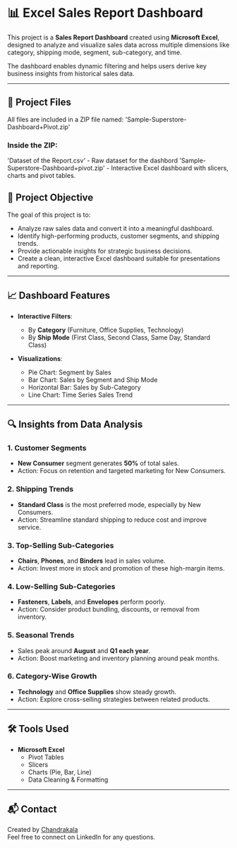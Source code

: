 # 📊 Excel Sales Report Dashboard

This project is a **Sales Report Dashboard** created using **Microsoft Excel**, designed to analyze and visualize sales data across multiple dimensions like category, shipping mode, segment, sub-category, and time.

The dashboard enables dynamic filtering and helps users derive key business insights from historical sales data.

---

## 📁 Project Files

All files are included in a ZIP file
named: 'Sample-Superstore-Dashboard+Pivot.zip'

### Inside the ZIP:

'Dataset of the Report.csv' - Raw dataset for the dashbord
'Sample-Superstore-Dashboard+pivot.zip' - Interactive Excel dashboard with slicers, charts and pivot tables.


## 📁 Project Objective

The goal of this project is to:
- Analyze raw sales data and convert it into a meaningful dashboard.
- Identify high-performing products, customer segments, and shipping trends.
- Provide actionable insights for strategic business decisions.
- Create a clean, interactive Excel dashboard suitable for presentations and reporting.

---

## 📈 Dashboard Features

- **Interactive Filters**:
  - By **Category** (Furniture, Office Supplies, Technology)
  - By **Ship Mode** (First Class, Second Class, Same Day, Standard Class)

- **Visualizations**:
  - Pie Chart: Segment by Sales
  - Bar Chart: Sales by Segment and Ship Mode
  - Horizontal Bar: Sales by Sub-Category
  - Line Chart: Time Series Sales Trend

---

## 🔍 Insights from Data Analysis

### 1. **Customer Segments**
- **New Consumer** segment generates **50%** of total sales.
- Action: Focus on retention and targeted marketing for New Consumers.

### 2. **Shipping Trends**
- **Standard Class** is the most preferred mode, especially by New Consumers.
- Action: Streamline standard shipping to reduce cost and improve service.

### 3. **Top-Selling Sub-Categories**
- **Chairs**, **Phones**, and **Binders** lead in sales volume.
- Action: Invest more in stock and promotion of these high-margin items.

### 4. **Low-Selling Sub-Categories**
- **Fasteners**, **Labels**, and **Envelopes** perform poorly.
- Action: Consider product bundling, discounts, or removal from inventory.

### 5. **Seasonal Trends**
- Sales peak around **August** and **Q1 each year**.
- Action: Boost marketing and inventory planning around peak months.

### 6. **Category-Wise Growth**
- **Technology** and **Office Supplies** show steady growth.
- Action: Explore cross-selling strategies between related products.

---

## 🛠️ Tools Used

- **Microsoft Excel**
  - Pivot Tables
  - Slicers
  - Charts (Pie, Bar, Line)
  - Data Cleaning & Formatting

---

## 📬 Contact

Created by [Chandrakala](https://www.linkedin.com/in/chandrakala-p-686072251/)  
Feel free to connect on LinkedIn for any questions.
